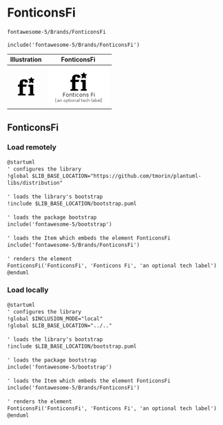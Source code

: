 # FonticonsFi


```text
fontawesome-5/Brands/FonticonsFi
```

```text
include('fontawesome-5/Brands/FonticonsFi')
```



| Illustration | FonticonsFi |
| :---: | :---: |
| ![illustration for Illustration](../../fontawesome-5/Brands/FonticonsFi.png) | ![illustration for FonticonsFi](../../fontawesome-5/Brands/FonticonsFi.Local.png) |




## FonticonsFi

### Load remotely
```plantuml
@startuml
' configures the library
!global $LIB_BASE_LOCATION="https://github.com/tmorin/plantuml-libs/distribution"

' loads the library's bootstrap
!include $LIB_BASE_LOCATION/bootstrap.puml

' loads the package bootstrap
include('fontawesome-5/bootstrap')

' loads the Item which embeds the element FonticonsFi
include('fontawesome-5/Brands/FonticonsFi')

' renders the element
FonticonsFi('FonticonsFi', 'Fonticons Fi', 'an optional tech label')
@enduml
```

### Load locally
```plantuml
@startuml
' configures the library
!global $INCLUSION_MODE="local"
!global $LIB_BASE_LOCATION="../.."

' loads the library's bootstrap
!include $LIB_BASE_LOCATION/bootstrap.puml

' loads the package bootstrap
include('fontawesome-5/bootstrap')

' loads the Item which embeds the element FonticonsFi
include('fontawesome-5/Brands/FonticonsFi')

' renders the element
FonticonsFi('FonticonsFi', 'Fonticons Fi', 'an optional tech label')
@enduml
```

